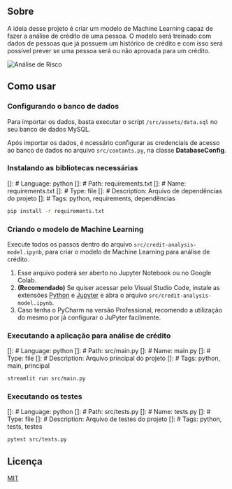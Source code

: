 ## Sobre

A ideia desse projeto é criar um modelo de Machine Learning capaz de fazer a análise de crédito de uma pessoa. O modelo será treinado com dados de pessoas que já possuem um histórico de crédito e com isso será possível prever se uma pessoa será ou não aprovada para um crédito.

<img src="https://i.ibb.co/sbgNLjf/cedit-risk.png" alt="Análise de Risco"/>

## Como usar

### Configurando o banco de dados

Para importar os dados, basta executar o script `/src/assets/data.sql` no seu banco de dados MySQL.

Após importar os dados, é ncessário configurar as credenciais de acesso ao banco de dados no arquivo `src/contants.py`, na classe **DatabaseConfig**.

### Instalando as bibliotecas necessárias

[]: # Language: python
[]: # Path: requirements.txt
[]: # Name: requirements.txt
[]: # Type: file
[]: # Description: Arquivo de dependências do projeto
[]: # Tags: python, requirements, dependências

```bash
pip install -r requirements.txt
```

### Criando o modelo de Machine Learning

Execute todos os passos dentro do arquivo `src/credit-analysis-model.ipynb`, para criar o modelo de Machine Learning para análise de crédito.

1. Esse arquivo poderá ser aberto no Jupyter Notebook ou no Google Colab.
2. **(Recomendado)** Se quiser acessar pelo Visual Studio Code, instale as extensões [Python](https://marketplace.visualstudio.com/items?itemName=ms-python.python) e [Jupyter](https://marketplace.visualstudio.com/items?itemName=ms-toolsai.jupyter) e abra o arquivo `src/credit-analysis-model.ipynb`.
3. Caso tenha o PyCharm na versão Professional, recomendo a utilização do mesmo por já configurar o JuPyter facilmente.


### Executando a aplicação para análise de crédito

[]: # Language: python
[]: # Path: src/main.py
[]: # Name: main.py
[]: # Type: file
[]: # Description: Arquivo principal do projeto
[]: # Tags: python, main, principal

```bash
streamlit run src/main.py
```

### Executando os testes

[]: # Language: python
[]: # Path: src/tests.py
[]: # Name: tests.py
[]: # Type: file
[]: # Description: Arquivo de testes do projeto
[]: # Tags: python, tests, testes

```bash
pytest src/tests.py
```

## Licença

[MIT](https://choosealicense.com/licenses/mit/)


